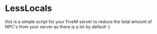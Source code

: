 # LessLocals
this is a simple script for your FiveM server to reduce the total amount of NPC's from your server as there is a lot by default :)
